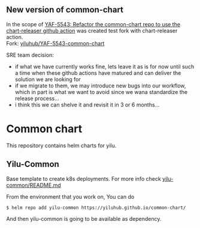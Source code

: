 ## New version of common-chart

In the scope of [YAF-5543: Refactor the common-chart repo to use the chart-releaser github action](https://yiluts.atlassian.net/browse/YAF-5543) was created test fork with chart-releaser action.  
Fork: [yiluhub/YAF-5543-common-chart](https://github.com/yiluhub/YAF-5543-common-chart)  
  
SRE team decision:  
* if what we have currently works fine, lets leave it as is for now until such a time when these github actions have matured and can deliver the solution we are looking for
* if we migrate to them, we may introduce new bugs into our workflow, which in part is what we want to avoid since we wana standardize the release process...
* i think this we can shelve it and revisit it in 3 or 6 months...

# Common chart

This repository contains helm charts for yilu. 

## Yilu-Common
Base template to create k8s deployments. For more info check [yilu-common/README.md](yilu-common/README.md)

From the environment that you work on, You can do  
```
$ helm repo add yilu-common https://yiluhub.github.io/common-chart/
```
And then yilu-common is going to be available as dependency.

